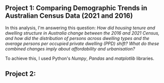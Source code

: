 ## Project 1: Comparing Demographic Trends in Australian Census Data (2021 and 2016)

In this analysis, I'm answering this question: *How did housing tenure and dwelling structure in Australia change between the 2016 and 2021 Census, and how did the distribution of persons across dwelling types and the average persons per occupied private dwelling (PPD) shift? What do these combined changes imply about affordability and urbanisation?*

To achieve this, I used Python's *Numpy*, *Pandas* and *matplotlib* libraries.


## Project 2: 
